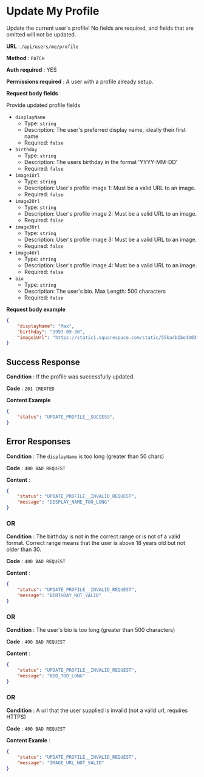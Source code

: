 # Update My Profile

Update the current user's profile! No fields are required, and fields that
are omitted will not be updated.

**URL** : `/api/users/me/profile`

**Method** : `PATCH`

**Auth required** : YES

**Permissions required** : A user with a profile already setup.

**Request body fields**

Provide updated profile fields

* `displayName`
  * Type: `string`
  * Description: The user's preferred display name, ideally their first name
  * Required: `false`
* `birthday`
  * Type: `string`
  * Description: The users birthday in the format 'YYYY-MM-DD'
  * Required: `false`
* `image1Url`
  * Type: `string`
  * Description: User's profile image 1: Must be a valid URL to an image.
  * Required: `false`
* `image2Url`
  * Type: `string`
  * Description: User's profile image 2: Must be a valid URL to an image.
  * Required: `false`
* `image3Url`
  * Type: `string`
  * Description: User's profile image 3: Must be a valid URL to an image.
  * Required: `false`
* `image4Url`
  * Type: `string`
  * Description: User's profile image 4: Must be a valid URL to an image.
  * Required: `false`
* `bio`
  * Type: `string`
  * Description: The user's bio. Max Length: 500 characters
  * Required: `false`

**Request body example**

```json
{
    "displayName": "Max",
    "birthday": "1997-09-30",
    "image1Url": "https://static1.squarespace.com/static/55ba4b1be4b03f052fff1bf7/t/5a0a3ba04192029150cb2aeb/1510620084146/bubs-max.jpg?format=1000w",
}
```

## Success Response

**Condition** : If the profile was successfully updated.

**Code** : `201 CREATED`

**Content Example**

```json
{
    "status": "UPDATE_PROFILE__SUCCESS",
}
```


## Error Responses

**Condition** : The `displayName` is too long (greater than 50 chars)

**Code** : `400 BAD REQUEST`

**Content** :
```json
{
    "status": "UPDATE_PROFILE__INVALID_REQUEST",
    "message": "DISPLAY_NAME_TOO_LONG"
}
```

### OR

**Condition** : The birthday is not in the correct range or is not of a valid format. Correct range means that the user is above 18 years old but not older than 30.

**Code** : `400 BAD REQUEST`

**Content** :
```json
{
    "status": "UPDATE_PROFILE__INVALID_REQUEST",
    "message": "BIRTHDAY_NOT_VALID"
}
```

### OR

**Condition** : The user's bio is too long (greater than 500 characters)

**Code** : `400 BAD REQUEST`

**Content** :
```json
{
    "status": "UPDATE_PROFILE__INVALID_REQUEST",
    "message": "BIO_TOO_LONG"
}
```

### OR

**Condition** : A url that the user supplied is invalid (not a valid url, requires HTTPS)

**Code** : `400 BAD REQUEST`

**Content Examle** :
```json
{
    "status": "UPDATE_PROFILE__INVALID_REQUEST",
    "message": "IMAGE_URL_NOT_VALID"
}
```
